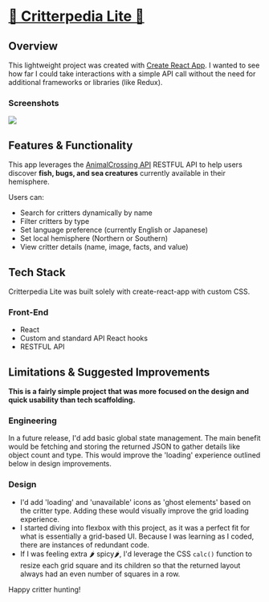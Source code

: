 # [🐞 Critterpedia Lite 🐛](https://goldmintz.github.io/critterpedia/)


## Overview
This lightweight project was created with [Create React App](https://github.com/facebook/create-react-app).
I wanted to see how far I could take interactions with a simple API call without the need for additional frameworks or libraries (like Redux).

### Screenshots
![](critterpedia.gif)


## Features & Functionality
This app leverages the [AnimalCrossing API](http://acnhapi.com/) RESTFUL API to help users discover **fish, bugs, and sea creatures** currently available in their hemisphere. 

Users can:
- Search for critters dynamically by name
- Filter critters by type
- Set language preference (currently English or Japanese)
- Set local hemisphere (Northern or Southern)
- View critter details (name, image, facts, and value)


## Tech Stack
Critterpedia Lite was built solely with create-react-app with custom CSS.

### Front-End 
- React
- Custom and standard API React hooks 
- RESTFUL API

## Limitations & Suggested Improvements
**This is a fairly simple project that was more focused on the design and quick usability than tech scaffolding.**

### Engineering
In a future release, I'd add basic global state management. The main benefit would be fetching and storing the returned JSON to gather details like object count and type. This would improve the 'loading' experience outlined below in design improvements.

### Design
- I'd add 'loading' and 'unavailable' icons as 'ghost elements' based on the critter type. Adding these would visually improve the grid loading experience.
- I started diving into flexbox with this project, as it was a perfect fit for what is essentially a grid-based UI. Because I was learning as I coded, there are instances of redundant code.
- If I was feeling extra 🌶️ spicy🌶️, I'd leverage the CSS `calc()` function to resize each grid square and its children so that the returned layout always had an even number of squares in a row. 


Happy critter hunting!
